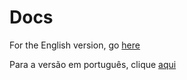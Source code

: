 # Docs

For the English version, go [here](./docs/en.md)

Para a versão em português, clique [aqui](./docs/pt.md)